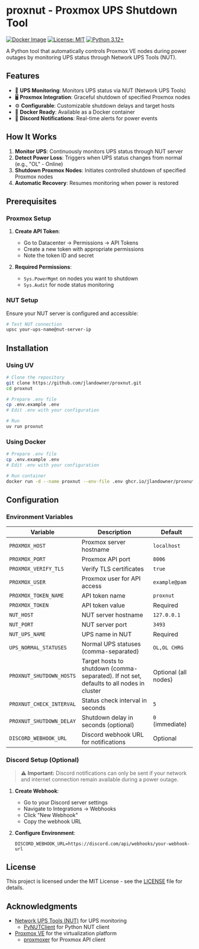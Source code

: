 # proxnut - Proxmox UPS Shutdown Tool

[![Docker Image](https://img.shields.io/badge/docker-ghcr.io%2Fjlandowner%2Fproxnut-blue)](https://ghcr.io/jlandowner/proxnut)
[![License: MIT](https://img.shields.io/badge/License-MIT-yellow.svg)](https://opensource.org/licenses/MIT)
[![Python 3.12+](https://img.shields.io/badge/python-3.12+-blue.svg)](https://www.python.org/downloads/)

A Python tool that automatically controls Proxmox VE nodes during power outages
by monitoring UPS status through Network UPS Tools (NUT).

## Features

- 🔌 **UPS Monitoring**: Monitors UPS status via NUT (Network UPS Tools)
- 🖥️ **Proxmox Integration**: Graceful shutdown of specified Proxmox nodes
- ⚙️ **Configurable**: Customizable shutdown delays and target hosts
- 🐳 **Docker Ready**: Available as a Docker container
- 🔔 **Discord Notifications**: Real-time alerts for power events

## How It Works

1. **Monitor UPS**: Continuously monitors UPS status through NUT server
2. **Detect Power Loss**: Triggers when UPS status changes from normal (e.g.,
   "OL" - Online)
3. **Shutdown Proxmox Nodes**: Initiates controlled shutdown of specified
   Proxmox nodes
4. **Automatic Recovery**: Resumes monitoring when power is restored

## Prerequisites

### Proxmox Setup

1. **Create API Token**:
   - Go to Datacenter → Permissions → API Tokens
   - Create a new token with appropriate permissions
   - Note the token ID and secret

2. **Required Permissions**:
   - `Sys.PowerMgmt` on nodes you want to shutdown
   - `Sys.Audit` for node status monitoring

### NUT Setup

Ensure your NUT server is configured and accessible:

```bash
# Test NUT connection
upsc your-ups-name@nut-server-ip
```

## Installation

### Using UV

```bash
# Clone the repository
git clone https://github.com/jlandowner/proxnut.git
cd proxnut

# Prepare .env file
cp .env.example .env
# Edit .env with your configuration

# Run
uv run proxnut
```

### Using Docker

```bash
# Prepare .env file
cp .env.example .env
# Edit .env with your configuration

# Run container
docker run -d --name proxnut --env-file .env ghcr.io/jlandowner/proxnut:latest
```

## Configuration

### Environment Variables

| Variable                 | Description                           | Default         |
| ------------------------ | ------------------------------------- | --------------- |
| `PROXMOX_HOST`           | Proxmox server hostname               | `localhost`     |
| `PROXMOX_PORT`           | Proxmox API port                      | `8006`          |
| `PROXMOX_VERIFY_TLS`     | Verify TLS certificates               | `true`          |
| `PROXMOX_USER`           | Proxmox user for API access           | `example@pam`   |
| `PROXMOX_TOKEN_NAME`     | API token name                        | `proxnut`       |
| `PROXMOX_TOKEN`          | API token value                       | Required        |
| `NUT_HOST`               | NUT server hostname                   | `127.0.0.1`     |
| `NUT_PORT`               | NUT server port                       | `3493`          |
| `NUT_UPS_NAME`           | UPS name in NUT                       | Required        |
| `UPS_NORMAL_STATUSES`    | Normal UPS statuses (comma-separated) | `OL,OL CHRG`    |
| `PROXNUT_SHUTDOWN_HOSTS` | Target hosts to shutdown (comma-separated). If not set, defaults to all nodes in cluster | Optional (all nodes) |
| `PROXNUT_CHECK_INTERVAL` | Status check interval in seconds      | `5`             |
| `PROXNUT_SHUTDOWN_DELAY` | Shutdown delay in seconds (optional)  | `0` (immediate) |
| `DISCORD_WEBHOOK_URL`    | Discord webhook URL for notifications | Optional        |

### Discord Setup (Optional)

> ⚠️ **Important:** Discord notifications can only be sent if your network and
> internet connection remain available during a power outage.

1. **Create Webhook**:
   - Go to your Discord server settings
   - Navigate to Integrations → Webhooks
   - Click "New Webhook"
   - Copy the webhook URL

2. **Configure Environment**:
   ```env
   DISCORD_WEBHOOK_URL=https://discord.com/api/webhooks/your-webhook-url
   ```

## License

This project is licensed under the MIT License - see the [LICENSE](LICENSE) file
for details.

## Acknowledgments

- [Network UPS Tools (NUT)](https://networkupstools.org/) for UPS monitoring
  - [PyNUTClient](https://github.com/networkupstools/nut/tree/master/scripts/python/module)
    for Python NUT client
- [Proxmox VE](https://www.proxmox.com/) for the virtualization platform
  - [proxmoxer](https://github.com/proxmoxer/proxmoxer) for Proxmox API client
